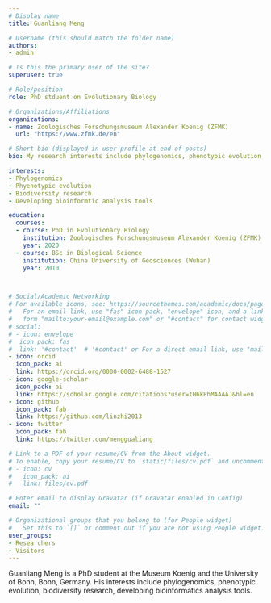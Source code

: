 ```yaml
---
# Display name
title: Guanliang Meng

# Username (this should match the folder name)
authors:
- admin

# Is this the primary user of the site?
superuser: true

# Role/position
role: PhD stduent on Evolutionary Biology

# Organizations/Affiliations
organizations:
- name: Zoologisches Forschungsmuseum Alexander Koenig (ZFMK)
  url: "https://www.zfmk.de/en"

# Short bio (displayed in user profile at end of posts)
bio: My research interests include phylogenomics, phenotypic evolution, biodiversity research, developing bioinformatics analysis tools.

interests:
- Phylogenomics
- Phyenotypic evolution
- Biodiversity research
- Developing bioinformtic analysis tools

education:
  courses:
  - course: PhD in Evolutionary Biology
    institution: Zoologisches Forschungsmuseum Alexander Koenig (ZFMK) & University of Bonn
    year: 2020
  - course: BSc in Biological Science
    institution: China University of Geosciences (Wuhan)
    year: 2010



# Social/Academic Networking
# For available icons, see: https://sourcethemes.com/academic/docs/page-builder/#icons
#   For an email link, use "fas" icon pack, "envelope" icon, and a link in the
#   form "mailto:your-email@example.com" or "#contact" for contact widget.
# social:
# - icon: envelope
#  icon_pack: fas
#  link: '#contact'  # '#contact' or For a direct email link, use "mailto:test@example.org".
- icon: orcid
  icon_pack: ai
  link: https://orcid.org/0000-0002-6488-1527
- icon: google-scholar
  icon_pack: ai
  link: https://scholar.google.com/citations?user=tH6kPhMAAAAJ&hl=en
- icon: github
  icon_pack: fab
  link: https://github.com/linzhi2013
- icon: twitter
  icon_pack: fab
  link: https://twitter.com/menggualiang

# Link to a PDF of your resume/CV from the About widget.
# To enable, copy your resume/CV to `static/files/cv.pdf` and uncomment the lines below.
# - icon: cv
#   icon_pack: ai
#   link: files/cv.pdf

# Enter email to display Gravatar (if Gravatar enabled in Config)
email: ""

# Organizational groups that you belong to (for People widget)
#   Set this to `[]` or comment out if you are not using People widget.
user_groups:
- Researchers
- Visitors
---
```


Guanliang Meng is a PhD student at the Museum Koenig and the University of Bonn, Bonn, Germany. His interests include phylogenomics, phenotypic evolution, biodiversity research, developing bioinformatics analysis tools.

